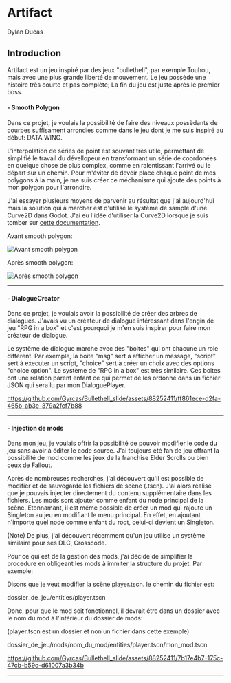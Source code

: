 # Artifact
Dylan Ducas

## Introduction
Artifact est un jeu inspiré par des jeux "bullethell", par exemple Touhou, mais avec une plus grande liberté de mouvement. Le jeu possède une histoire très courte et pas complète; La fin du jeu est juste après le premier boss.

#### - Smooth Polygon
Dans ce projet, je voulais la possibilité de faire des niveaux possèdants de courbes suffisament arrondies comme dans le jeu dont je me suis inspiré au début: DATA WING.

L'interpolation de séries de point est souvant très utile, permettant de simplifié le travail du dévellopeur en transformant un série de coordonées en quelque chose de plus complex, comme en ralentissant l'arrivé ou le départ sur un chemin. Pour m'éviter de devoir placé chaque point de mes polygons à la main, je me suis créer ce méchanisme qui ajoute des points à mon polygon pour l'arrondire. 

J'ai essayer plusieurs moyens de parvenir au résultat que j'ai aujourd'hui mais la solution qui à marcher est d'utilisé le système de sample d'une Curve2D dans Godot. J'ai eu l'idée d'utiliser la Curve2D lorsque je suis tomber sur [cette documentation](https://docs.godotengine.org/en/stable/tutorials/math/beziers_and_curves.html).

Avant smooth polygon:

![Avant smooth polygon](https://github.com/Gyrcas/Bullethell_slide/assets/88252411/9d8dc5d7-a5cb-425a-9333-bee467f9d8cb)

Après smooth polygon:

![Après smooth polygon](https://github.com/Gyrcas/Bullethell_slide/assets/88252411/d208e833-acd0-44b0-b999-daecf283206a)

---

#### - DialogueCreator
Dans ce projet, je voulais avoir la possibilité de créer des arbres de dialogues. J'avais vu un créateur de dialogue intéressant dans l'engin de jeu "RPG in a box" et c'est pourquoi je m'en suis inspirer pour faire mon créateur de dialogue.

Le système de dialogue marche avec des "boites" qui ont chacune un role différent. Par exemple, la boite "msg" sert à afficher un message, "script" sert à executer un script, "choice" sert à créer un choix avec des options "choice option". Le système de "RPG in a box" est très similaire. Ces boites ont une relation parent enfant ce qui permet de les ordonné dans un fichier JSON qui sera lu par mon DialoguePlayer.

https://github.com/Gyrcas/Bullethell_slide/assets/88252411/ff861ece-d2fa-465b-ab3e-379a2fcf7b88

---

#### - Injection de mods
Dans mon jeu, je voulais offrir la possibilité de pouvoir modifier le code du jeu sans avoir à éditer le code source. J'ai toujours été fan de jeu offrant la possibilité de mod comme les jeux de la franchise Elder Scrolls ou bien ceux de Fallout.

Après de nombreuses recherches, j'ai découvert qu'il est possible de modifier et de sauvegardé les fichiers de scène (.tscn). J'ai alors réalisé que je pouvais injecter directement du contenu supplémentaire dans les fichiers. Les mods sont ajouter comme enfant du node principal de la scène. Étonnamant, il est même possible de créer un mod qui rajoute un Singleton au jeu en modifiant le menu principal. En effet, en ajoutant n'importe quel node comme enfant du root, celui-ci devient un Singleton.

(Note) De plus, j'ai découvert récemment qu'un jeu utilise un système similaire pour ses DLC, Crosscode.

Pour ce qui est de la gestion des mods, j'ai décidé de simplifier la procedure en obligeant les mods à immiter la structure du projet. Par exemple:

Disons que je veut modifier la scène player.tscn. le chemin du fichier est:

dossier_de_jeu/entities/player.tscn

Donc, pour que le mod soit fonctionnel, il devrait être dans un dossier avec le nom du mod à l'intérieur du dossier de mods:

(player.tscn est un dossier et non un fichier dans cette exemple)

dossier_de_jeu/mods/nom_du_mod/entities/player.tscn/mon_mod.tscn

https://github.com/Gyrcas/Bullethell_slide/assets/88252411/7b17e4b7-175c-47cb-b59c-d61007a3b34b

---
